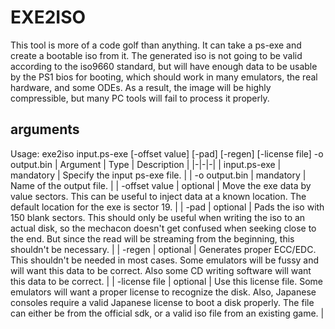# EXE2ISO
This tool is more of a code golf than anything. It can take a ps-exe and create a bootable iso from it. The generated iso is not going to be valid according to the iso9660 standard, but will have enough data to be usable by the PS1 bios for booting, which should work in many emulators, the real hardware, and some ODEs. As a result, the image will be highly compressible, but many PC tools will fail to process it properly.

## arguments

Usage: exe2iso input.ps-exe [-offset value] [-pad] [-regen] [-license file] -o output.bin
| Argument | Type | Description |
|-|-|-|
| input.ps-exe | mandatory | Specify the input ps-exe file. |
| -o output.bin | mandatory | Name of the output file. |
| -offset value | optional | Move the exe data by value sectors. This can be useful to inject data at a known location. The default location for the exe is sector 19. |
| -pad | optional | Pads the iso with 150 blank sectors. This should only be useful when writing the iso to an actual disk, so the mechacon doesn't get confused when seeking close to the end. But since the read will be streaming from the beginning, this shouldn't be necessary. |
| -regen | optional | Generates proper ECC/EDC. This shouldn't be needed in most cases. Some emulators will be fussy and will want this data to be correct. Also some CD writing software will want this data to be correct. |
| -license file | optional | Use this license file. Some emulators will want a proper license to recognize the disk. Also, Japanese consoles require a valid Japanese license to boot a disk properly. The file can either be from the official sdk, or a valid iso file from an existing game. |
